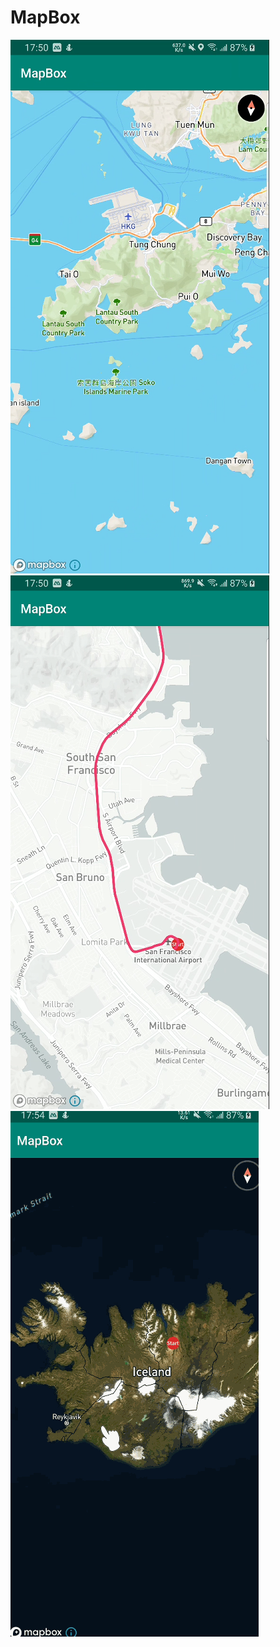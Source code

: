 # MapBox
![SM-G9550_20200106172345](https://github.com/parkbaird/MapBox/blob/master/img/SM-G9550_20200106172345.png)
![SM-G9550_20200106172763](https://github.com/parkbaird/MapBox/blob/master/img/SM-G9550_20200106172763.png)
![SM-G9550_20200106173754](https://github.com/parkbaird/MapBox/blob/master/img/SM-G9550_20200106173754.gif)
